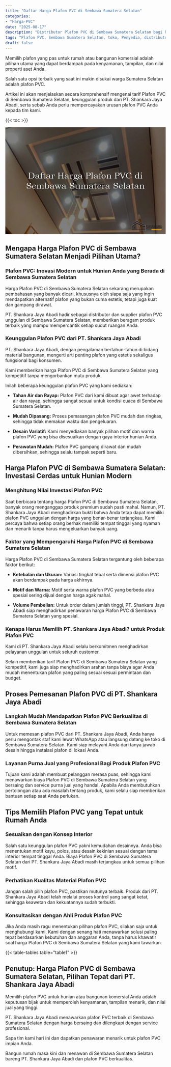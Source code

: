 ```yaml
---
title: "Daftar Harga Plafon PVC di Sembawa Sumatera Selatan"
categories: 
- "Harga-PVC"
date: "2025-08-17"
description: "Distributor Plafon PVC di Sembawa Sumatera Selatan bagi hunian, office, dan toko. Panel berkualitas, pilihan motif, pilihan warna elegan, dengan jasa instalasi ditangani oleh tim profesional dan jaminan resmi!|Servis distribusi Plafon PVC di Sembawa Sumatera Selatan bagi keperluan hunian, office, maupun ritel, dengan panel berkualitas dan pemasangan oleh tenaga ahli profesional serta kepastian resmi.|Alternatif Plafon PVC di Sembawa Sumatera Selatan yang terbukti bagi tempat tinggal, perkantoran, serta gerai, bersama produk unggulan dan penempatan dikerjakan oleh tim profesional dan garansi resmi.|Distribusi Plafon PVC di Sembawa Sumatera Selatan bagi hunian, perkantoran, dan ritel, dengan panel terbaik dan penempatan ditangani oleh tim ahli, lengkap dengan kepastian resmi.}"
tags: "Plafon PVC, Sembawa Sumatera Selatan, toko, Penyedia, distributor"
draft: false
---
```


Memilih plafon yang pas untuk rumah atau bangunan komersial adalah pilihan utama yang dapat berdampak pada kenyamanan, tampilan, dan nilai properti aset Anda.

Salah satu opsi terbaik yang saat ini makin disukai warga Sumatera Selatan adalah plafon PVC.

Artikel ini akan menjelaskan secara komprehensif mengenai tarif Plafon PVC di Sembawa Sumatera Selatan, keunggulan produk dari PT. Shankara Jaya Abadi, serta sebab Anda perlu mempercayakan urusan plafon PVC Anda kepada tim kami.

{{< toc >}}

![Daftar Harga Plafon PVC di Sembawa Sumatera Selatan](/images/Harga-PVC/Daftar-Harga-Plafon-PVC-di-Sembawa-Sumatera-Selatan.png)


## Mengapa Harga Plafon PVC di Sembawa Sumatera Selatan Menjadi Pilihan Utama?

### Plafon PVC: Inovasi Modern untuk Hunian Anda yang Berada di Sembawa Sumatera Selatan

Harga Plafon PVC di Sembawa Sumatera Selatan sekarang merupakan pembahasan yang banyak dicari, khususnya oleh siapa saja yang ingin mendapatkan alternatif plafon yang bukan cuma estetis, tetapi juga kuat dan gampang dirawat.

PT. Shankara Jaya Abadi hadir sebagai distributor dan supplier plafon PVC unggulan di Sembawa Sumatera Selatan, memberikan beragam produk terbaik yang mampu mempercantik setiap sudut ruangan Anda.

### Keunggulan Plafon PVC dari PT. Shankara Jaya Abadi

PT. Shankara Jaya Abadi, dengan pengalaman bertahun-tahun di bidang material bangunan, mengerti arti penting plafon yang estetis sekaligus fungsional bagi konsumen.

Kami memberikan harga Plafon PVC di Sembawa Sumatera Selatan yang kompetitif tanpa mengorbankan mutu produk.

Inilah beberapa keunggulan plafon PVC yang kami sediakan:

- **Tahan Air dan Rayap:** Plafon PVC dari kami dibuat agar awet terhadap air dan rayap, sehingga sangat sesuai untuk kondisi cuaca di Sembawa Sumatera Selatan.

- **Mudah Dipasang:** Proses pemasangan plafon PVC mudah dan ringkas, sehingga tidak memakan waktu dan pengeluaran.

- **Desain Variatif:** Kami menyediakan banyak pilihan motif dan warna plafon PVC yang bisa disesuaikan dengan gaya interior hunian Anda.

- **Perawatan Mudah:** Plafon PVC gampang dirawat dan mudah dibersihkan, sehingga selalu tampak seperti baru.

## Harga Plafon PVC di Sembawa Sumatera Selatan: Investasi Cerdas untuk Hunian Modern

### Menghitung Nilai Investasi Plafon PVC

Saat berbicara tentang harga Plafon PVC di Sembawa Sumatera Selatan, banyak orang menganggap produk premium sudah pasti mahal. Namun, PT. Shankara Jaya Abadi menghadirkan bukti bahwa Anda tetap dapat memiliki plafon PVC unggulan dengan harga yang benar-benar terjangkau. Kami percaya bahwa setiap orang berhak memiliki tempat tinggal yang nyaman dan menarik tanpa harus mengeluarkan banyak uang.

### Faktor yang Mempengaruhi Harga Plafon PVC di Sembawa Sumatera Selatan

Harga Plafon PVC di Sembawa Sumatera Selatan tergantung oleh beberapa faktor berikut:

- **Ketebalan dan Ukuran:** Variasi tingkat tebal serta dimensi plafon PVC akan berdampak pada harga akhirnya.

- **Motif dan Warna:** Motif serta warna plafon PVC yang berbeda atau spesial sering dijual dengan harga agak mahal.

- **Volume Pembelian:** Untuk order dalam jumlah tinggi, PT. Shankara Jaya Abadi siap menghadirkan penawaran harga Plafon PVC di Sembawa Sumatera Selatan yang spesial.

### Kenapa Harus Memilih PT. Shankara Jaya Abadi? untuk Produk Plafon PVC

Kami di PT. Shankara Jaya Abadi selalu berkomitmen menghadirkan pelayanan unggulan untuk seluruh customer.

Selain memberikan tarif Plafon PVC di Sembawa Sumatera Selatan yang kompetitif, kami juga siap menghadirkan arahan tanpa biaya agar Anda mudah menentukan plafon yang paling sesuai sesuai permintaan dan budget.

## Proses Pemesanan Plafon PVC di PT. Shankara Jaya Abadi

### Langkah Mudah Mendapatkan Plafon PVC Berkualitas di Sembawa Sumatera Selatan

Untuk memesan plafon PVC dari PT. Shankara Jaya Abadi, Anda hanya perlu mengontak staf kami lewat WhatsApp atau langsung datang ke toko di Sembawa Sumatera Selatan. Kami siap melayani Anda dari tanya jawab desain hingga instalasi plafon di lokasi Anda.

### Layanan Purna Jual yang Profesional Bagi Produk Plafon PVC

Tujuan kami adalah membuat pelanggan merasa puas, sehingga kami menawarkan biaya Plafon PVC di Sembawa Sumatera Selatan yang bersaing dan service purna jual yang handal. Apabila Anda membutuhkan pertolongan atau ada masalah tentang produk, kami selalu siap memberikan bantuan setiap saat Anda perlukan.

## Tips Memilih Plafon PVC yang Tepat untuk Rumah Anda

### Sesuaikan dengan Konsep Interior

Salah satu keunggulan plafon PVC yakni kemudahan desainnya. Anda bisa menentukan motif kayu, polos, atau desain kekinian sesuai dengan tema interior tempat tinggal Anda. Biaya Plafon PVC di Sembawa Sumatera Selatan dari PT. Shankara Jaya Abadi masih terjangkau untuk semua pilihan motif.

### Perhatikan Kualitas Material Plafon PVC

Jangan salah pilih plafon PVC, pastikan mutunya terbaik. Produk dari PT. Shankara Jaya Abadi telah melalui proses kontrol yang sangat ketat, sehingga keawetan dan kekuatannya sudah terbukti.

### Konsultasikan dengan Ahli Produk Plafon PVC

Jika Anda masih ragu menentukan pilihan plafon PVC, silakan saja untuk menghubungi kami. Kami dengan senang hati menawarkan solusi paling tepat berdasarkan kebutuhan dan anggaran Anda, tanpa harus khawatir soal harga Plafon PVC di Sembawa Sumatera Selatan yang kami tawarkan.

{{< table-tables table="table1" >}}

## Penutup: Harga Plafon PVC di Sembawa Sumatera Selatan, Pilihan Tepat dari PT. Shankara Jaya Abadi

Memilih plafon PVC untuk hunian atau bangunan komersial Anda adalah keputusan bijak untuk memperoleh kenyamanan, tampilan menarik, dan nilai jual yang tinggi.

PT. Shankara Jaya Abadi menawarkan plafon PVC terbaik di Sembawa Sumatera Selatan dengan harga bersaing dan dilengkapi dengan service profesional.

Sapa tim kami hari ini dan dapatkan penawaran menarik untuk plafon PVC impian Anda.

Bangun rumah masa kini dan menawan di Sembawa Sumatera Selatan bareng PT. Shankara Jaya Abadi dan plafon PVC berkualitas.